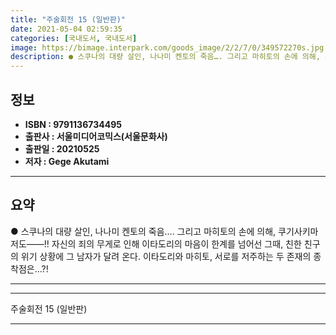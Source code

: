 ```yaml
---
title: "주술회전 15 (일반판)"
date: 2021-05-04 02:59:35
categories: [국내도서, 국내도서]
image: https://bimage.interpark.com/goods_image/2/2/7/0/349572270s.jpg
description: ● 스쿠나의 대량 살인, 나나미 켄토의 죽음…. 그리고 마히토의 손에 의해, 쿠기사키마저도――!! 자신의 죄의 무게로 인해 이타도리의 마음이 한계를 넘어선 그때, 친한 친구의 위기 상황에 그 남자가 달려 온다. 이타도리와 마히토, 서로를 저주하는 두 존재의 종착점은…?!
---
```


## **정보**

- **ISBN : 9791136734495**
- **출판사 : 서울미디어코믹스(서울문화사)**
- **출판일 : 20210525**
- **저자 : Gege Akutami**

------



## **요약**

●  스쿠나의 대량 살인, 나나미 켄토의 죽음…. 그리고 마히토의 손에 의해, 쿠기사키마저도――!! 자신의 죄의 무게로 인해 이타도리의 마음이 한계를 넘어선 그때, 친한 친구의 위기 상황에 그 남자가 달려 온다. 이타도리와 마히토, 서로를 저주하는 두 존재의 종착점은…?!

------



------


주술회전 15 (일반판) 

------


